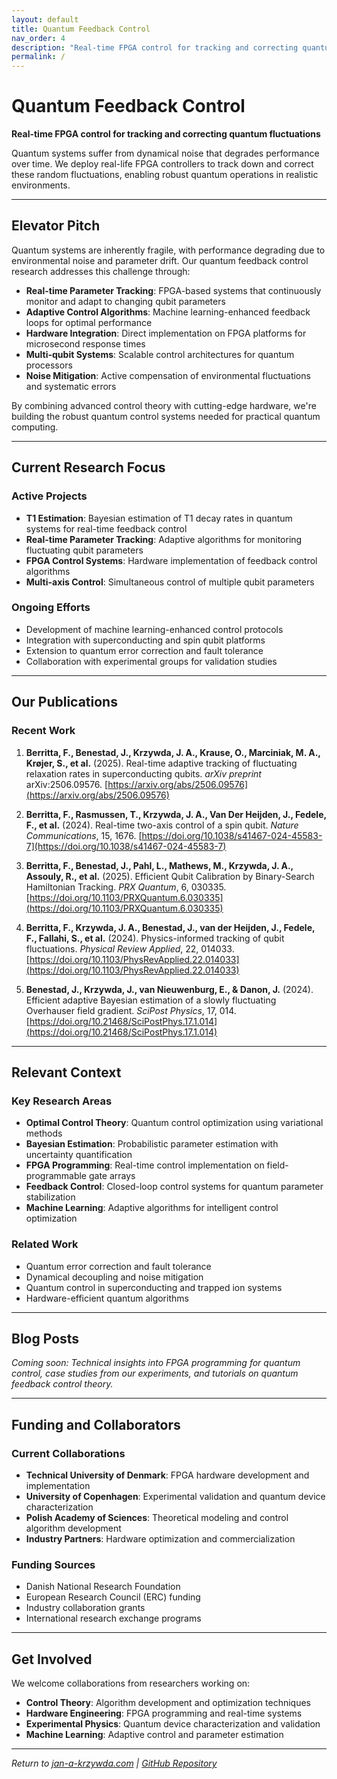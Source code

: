 ```yaml
---
layout: default
title: Quantum Feedback Control
nav_order: 4
description: "Real-time FPGA control for tracking and correcting quantum fluctuations"
permalink: /
---
```


# Quantum Feedback Control

**Real-time FPGA control for tracking and correcting quantum fluctuations**

Quantum systems suffer from dynamical noise that degrades performance over time. We deploy real-life FPGA controllers to track down and correct these random fluctuations, enabling robust quantum operations in realistic environments.

---

## Elevator Pitch

Quantum systems are inherently fragile, with performance degrading due to environmental noise and parameter drift. Our quantum feedback control research addresses this challenge through:

- **Real-time Parameter Tracking**: FPGA-based systems that continuously monitor and adapt to changing qubit parameters
- **Adaptive Control Algorithms**: Machine learning-enhanced feedback loops for optimal performance
- **Hardware Integration**: Direct implementation on FPGA platforms for microsecond response times
- **Multi-qubit Systems**: Scalable control architectures for quantum processors
- **Noise Mitigation**: Active compensation of environmental fluctuations and systematic errors

By combining advanced control theory with cutting-edge hardware, we're building the robust quantum control systems needed for practical quantum computing.

---

## Current Research Focus

### Active Projects

- **T1 Estimation**: Bayesian estimation of T1 decay rates in quantum systems for real-time feedback control
- **Real-time Parameter Tracking**: Adaptive algorithms for monitoring fluctuating qubit parameters
- **FPGA Control Systems**: Hardware implementation of feedback control algorithms
- **Multi-axis Control**: Simultaneous control of multiple qubit parameters

### Ongoing Efforts

- Development of machine learning-enhanced control protocols
- Integration with superconducting and spin qubit platforms
- Extension to quantum error correction and fault tolerance
- Collaboration with experimental groups for validation studies

---

## Our Publications

### Recent Work

1. **Berritta, F., Benestad, J., Krzywda, J. A., Krause, O., Marciniak, M. A., Krøjer, S., et al.** (2025). Real-time adaptive tracking of fluctuating relaxation rates in superconducting qubits. *arXiv preprint* arXiv:2506.09576. [https://arxiv.org/abs/2506.09576](https://arxiv.org/abs/2506.09576)

2. **Berritta, F., Rasmussen, T., Krzywda, J. A., Van Der Heijden, J., Fedele, F., et al.** (2024). Real-time two-axis control of a spin qubit. *Nature Communications*, 15, 1676. [https://doi.org/10.1038/s41467-024-45583-7](https://doi.org/10.1038/s41467-024-45583-7)

3. **Berritta, F., Benestad, J., Pahl, L., Mathews, M., Krzywda, J. A., Assouly, R., et al.** (2025). Efficient Qubit Calibration by Binary-Search Hamiltonian Tracking. *PRX Quantum*, 6, 030335. [https://doi.org/10.1103/PRXQuantum.6.030335](https://doi.org/10.1103/PRXQuantum.6.030335)

4. **Berritta, F., Krzywda, J. A., Benestad, J., van der Heijden, J., Fedele, F., Fallahi, S., et al.** (2024). Physics-informed tracking of qubit fluctuations. *Physical Review Applied*, 22, 014033. [https://doi.org/10.1103/PhysRevApplied.22.014033](https://doi.org/10.1103/PhysRevApplied.22.014033)

5. **Benestad, J., Krzywda, J., van Nieuwenburg, E., & Danon, J.** (2024). Efficient adaptive Bayesian estimation of a slowly fluctuating Overhauser field gradient. *SciPost Physics*, 17, 014. [https://doi.org/10.21468/SciPostPhys.17.1.014](https://doi.org/10.21468/SciPostPhys.17.1.014)

---

## Relevant Context

### Key Research Areas

- **Optimal Control Theory**: Quantum control optimization using variational methods
- **Bayesian Estimation**: Probabilistic parameter estimation with uncertainty quantification
- **FPGA Programming**: Real-time control implementation on field-programmable gate arrays
- **Feedback Control**: Closed-loop control systems for quantum parameter stabilization
- **Machine Learning**: Adaptive algorithms for intelligent control optimization

### Related Work

- Quantum error correction and fault tolerance
- Dynamical decoupling and noise mitigation
- Quantum control in superconducting and trapped ion systems
- Hardware-efficient quantum algorithms

---

## Blog Posts

*Coming soon: Technical insights into FPGA programming for quantum control, case studies from our experiments, and tutorials on quantum feedback control theory.*

---

## Funding and Collaborators

### Current Collaborations

- **Technical University of Denmark**: FPGA hardware development and implementation
- **University of Copenhagen**: Experimental validation and quantum device characterization
- **Polish Academy of Sciences**: Theoretical modeling and control algorithm development
- **Industry Partners**: Hardware optimization and commercialization

### Funding Sources

- Danish National Research Foundation
- European Research Council (ERC) funding
- Industry collaboration grants
- International research exchange programs

---

## Get Involved

We welcome collaborations from researchers working on:

- **Control Theory**: Algorithm development and optimization techniques
- **Hardware Engineering**: FPGA programming and real-time systems
- **Experimental Physics**: Quantum device characterization and validation
- **Machine Learning**: Adaptive control and parameter estimation

---

*Return to [jan-a-krzywda.com](https://jan-a-krzywda.com) | [GitHub Repository](https://github.com/JAK-lab/quantum-feedback-control)*
